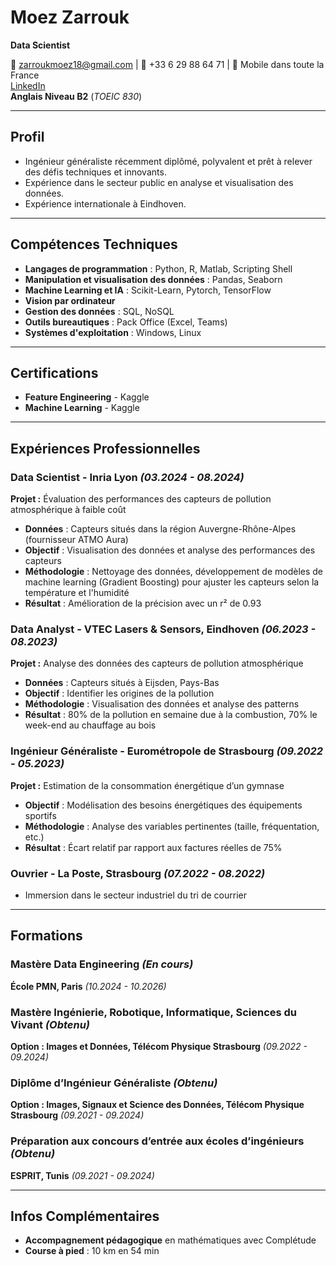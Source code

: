 # Moez Zarrouk

**Data Scientist**

📧 zarroukmoez18@gmail.com  | 📱 +33 6 29 88 64 71  | 📍 Mobile dans toute la France  
[LinkedIn](https://www.linkedin.com/in/moez-zarrouk-773459231/)  
**Anglais Niveau B2** (*TOEIC 830*)

---

## Profil

- Ingénieur généraliste récemment diplômé, polyvalent et prêt à relever des défis techniques et innovants.
- Expérience dans le secteur public en analyse et visualisation des données.
- Expérience internationale à Eindhoven.

---

## Compétences Techniques

- **Langages de programmation** : Python, R, Matlab, Scripting Shell
- **Manipulation et visualisation des données** : Pandas, Seaborn
- **Machine Learning et IA** : Scikit-Learn, Pytorch, TensorFlow
- **Vision par ordinateur**
- **Gestion des données** : SQL, NoSQL
- **Outils bureautiques** : Pack Office (Excel, Teams)
- **Systèmes d'exploitation** : Windows, Linux

---

## Certifications

- **Feature Engineering** - Kaggle  
- **Machine Learning** - Kaggle  

---

## Expériences Professionnelles

### **Data Scientist** - Inria Lyon *(03.2024 - 08.2024)*

**Projet :** Évaluation des performances des capteurs de pollution atmosphérique à faible coût  
- **Données** : Capteurs situés dans la région Auvergne-Rhône-Alpes (fournisseur ATMO Aura)
- **Objectif** : Visualisation des données et analyse des performances des capteurs
- **Méthodologie** : Nettoyage des données, développement de modèles de machine learning (Gradient Boosting) pour ajuster les capteurs selon la température et l'humidité
- **Résultat** : Amélioration de la précision avec un r² de 0.93

### **Data Analyst** - VTEC Lasers & Sensors, Eindhoven *(06.2023 - 08.2023)*

**Projet :** Analyse des données des capteurs de pollution atmosphérique  
- **Données** : Capteurs situés à Eijsden, Pays-Bas
- **Objectif** : Identifier les origines de la pollution
- **Méthodologie** : Visualisation des données et analyse des patterns
- **Résultat** : 80% de la pollution en semaine due à la combustion, 70% le week-end au chauffage au bois

### **Ingénieur Généraliste** - Eurométropole de Strasbourg *(09.2022 - 05.2023)*

**Projet :** Estimation de la consommation énergétique d’un gymnase  
- **Objectif** : Modélisation des besoins énergétiques des équipements sportifs
- **Méthodologie** : Analyse des variables pertinentes (taille, fréquentation, etc.)
- **Résultat** : Écart relatif par rapport aux factures réelles de 75%

### **Ouvrier** - La Poste, Strasbourg *(07.2022 - 08.2022)*

- Immersion dans le secteur industriel du tri de courrier

---

## Formations

### **Mastère Data Engineering** *(En cours)*
**École PMN, Paris** *(10.2024 - 10.2026)*

### **Mastère Ingénierie, Robotique, Informatique, Sciences du Vivant** *(Obtenu)*
**Option : Images et Données, Télécom Physique Strasbourg** *(09.2022 - 09.2024)*

### **Diplôme d’Ingénieur Généraliste** *(Obtenu)*
**Option : Images, Signaux et Science des Données, Télécom Physique Strasbourg** *(09.2021 - 09.2024)*

### **Préparation aux concours d’entrée aux écoles d’ingénieurs** *(Obtenu)*
**ESPRIT, Tunis** *(09.2021 - 09.2024)*

---

## Infos Complémentaires

- **Accompagnement pédagogique** en mathématiques avec Complétude
- **Course à pied** : 10 km en 54 min


